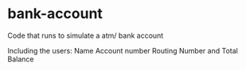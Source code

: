 # bank-account

Code that runs to simulate a atm/ bank account

Including the users:
Name
Account number
Routing Number
and Total Balance
